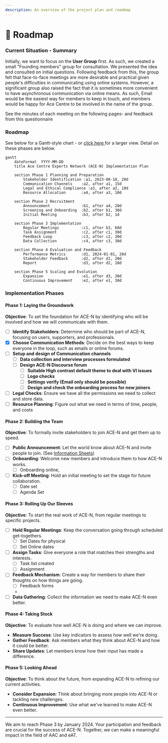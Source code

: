 ```yaml
---
description: An overview of the project plan and roadmap
---
```


# 📅 Roadmap

### Current Situation - Summary

Initially, we want to focus on the **User Group** first. As such, we created a small "Founding members" group for consultation. We presented the idea and consulted on initial questions.  Following feedback from this, the group felt that face-to-face meetings are more desirable and practical given people's difficulties in communicating using online systems. However, a significant group also raised the fact that it is sometimes more convenient to have asynchronous communication via online means. As such, Email would be the easiest way for members to keep in touch, and members would be happy for Ace Centre to be involved in the name of the group.&#x20;

See the minutes of each meeting on the following pages- and feedback from this questionnaire

### Roadmap

See below for a Gantt-style chart - or [click here ](https://mermaid.ink/img/pako:eNqFkk9r3DAQxb\_KoJMXbFhrNyn4VrJpobBJSdpDwJepNV6L6I-xpCZLyHfvaL1QbwvtnIw076f3xvMmOq9INOKALsbWAZfCSJ\_8ZDEC7HbVfl89Pc03UUdD8OBRWRzB9\_CxI7ghFyeC29eRphjmRnrtTFIU4IXoWeExgFxLWdV1JdfcMTcF6qL2Dr4HmuDz5NM4n-e6tagN9N4Y\_6LdAXoi9QO7Z-A2p6CGRTXKOyoB6xLyG7KSsoRa\_YbdDKinAMjCbPgboQVLFKEY8WjZ\_ukq6INL4wou0MgWfzIcOAxT5aZac4ZNCZsF\_-uAgdgTj4BB2S6P5hQICn7wjGxOs6XAYuwjR56R2\_UF6Rh0hwb2bC-DinujBrSXrs4sOAO3C-DmMvnfvEef4vBP3NUCt\_0Tl4PKRdDiDvM\_RLM6QVhyvZBf\_SdegOJLcrRqcvOHhZAhknWiFJZ4EbXiDX3LnFbEgSy1ouFPRT0mE1vRunduxRT949F1oolTolKkMW\_yTuNhQjsfvv8CDenZaQ?type=png)for a larger view. Detail on these phases are below.&#x20;

```mermaid
gantt
    dateFormat  YYYY-MM-DD
    title Ace Centre Experts Network (ACE-N) Implementation Plan

    section Phase 1 Planning and Preparation
		Stakeholder Identification :a1, 2023-08-10, 20d
		Communication Channels    :a2, after a1, 15d
		Legal and Ethical Compliance :a3, after a2, 10d
		Resource Allocation       :a4, after a3, 10d

    section Phase 2 Recruitment
		Announcement              :b1, after a4, 20d
		Screening and Onboarding  :b2, after b1, 30d
		Initial Meeting           :b3, after b2, 1d

    section Phase 3 Implementation
		Regular Meetings          :c1, after b3, 60d
		Task Assignment           :c2, after c1, 30d
		Feedback Loop             :c3, after c2, 30d
		Data Collection           :c4, after c3, 30d

    section Phase 4 Evaluation and Feedback
		Performance Metrics       :d1, 2024-01-01, 20d
		Stakeholder Feedback      :d2, after d1, 20d
		Report                    :d3, after d2, 10d

    section Phase 5 Scaling and Evolution
		Expansion                 :e1, after d3, 30d
		Continuous Improvement    :e2, after e1, 30d

```

### Implementation Phases

#### Phase 1: Laying the Groundwork

**Objective**: To set the foundation for ACE-N by identifying who will be involved and how we will communicate with them.

* [ ] **Identify Stakeholders**: Determine who should be part of ACE-N, focusing on users, supporters, and professionals.
* [x] **Choose Communication Methods**: Decide on the best ways to keep everyone in the loop, such as emails or online forums.
* [ ] **Setup and design of Communication channels**
  * [ ] **Data collection and interview processes formulated**
  * [ ] **Design ACE-N Discourse forum**
    * [ ] **Suitable High contrast default theme to deal with VI issues**
    * [ ] **Logo checks**
    * [ ] **Settings verify (Email only should be possible)**
    * [ ] **Design and check the onboarding process for new joiners**
* [ ] **Legal Checks**: Ensure we have all the permissions we need to collect and store data.
* [ ] **Resource Planning**: Figure out what we need in terms of time, people, and costs

#### Phase 2: Building the Team

**Objective**: To formally invite stakeholders to join ACE-N and get them up to speed.

* [ ] **Public Announcement**: Let the world know about ACE-N and invite people to join. (See [Information Sheets](../users/information-sheets.md))
* [ ] **Onboarding**: Welcome new members and introduce them to how ACE-N works.
  * [ ] Onboarding online,&#x20;
* [ ] **Kick-off Meeting**: Hold an initial meeting to set the stage for future collaboration.
  * [ ] Date set
  * [ ] Agenda Set

#### Phase 3: Rolling Up Our Sleeves

**Objective**: To start the real work of ACE-N, from regular meetings to specific projects.

* [ ] **Hold Regular Meetings**: Keep the conversation going through scheduled get-togethers.
  * [ ] Set Dates for physical
  * [ ] Set Online dates
* [ ] **Assign Tasks**: Give everyone a role that matches their strengths and interests.
  * [ ] Task list created
  * [ ] Assignment
* [ ] **Feedback Mechanism**: Create a way for members to share their thoughts on how things are going.
  * [ ] Feedback forms
  *
* [ ] **Data Gathering**: Collect the information we need to make ACE-N even better.

#### Phase 4: Taking Stock

**Objective**: To evaluate how well ACE-N is doing and where we can improve.

* **Measure Success**: Use key indicators to assess how well we're doing.
* **Gather Feedback**: Ask members what they think about ACE-N and how it could be better.
* **Share Updates**: Let members know how their input has made a difference.

#### Phase 5: Looking Ahead

**Objective**: To think about the future, from expanding ACE-N to refining our current activities.

* **Consider Expansion**: Think about bringing more people into ACE-N or tackling new challenges.
* **Continuous Improvement**: Use what we've learned to make ACE-N even better.

***

We aim to reach Phase 3 by January 2024. Your participation and feedback are crucial for the success of ACE-N. Together, we can make a meaningful impact in the field of AAC and eAT.
